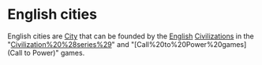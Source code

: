 # English cities

English cities are [City](cities) that can be founded by the [English](English) [Civilizations](civilization) in the "[Civilization%20%28series%29](Civilization)" and "[Call%20to%20Power%20games](Call to Power)" games.